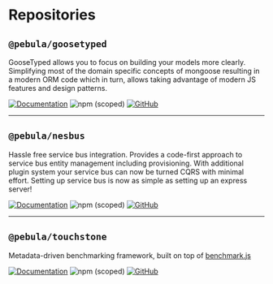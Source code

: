 # Repositories

## `@pebula/goosetyped`  
GooseTyped allows you to focus on building your models more clearly. Simplifying most of the domain specific concepts of mongoose resulting in a modern ORM code which in turn, allows taking advantage of modern JS features and design patterns.

[![Documentation](https://img.shields.io/badge/Documentation-9cf?style=for-the-badge)](https://pebula.github.io/node/goosetyped/)   ![npm (scoped)](https://img.shields.io/npm/v/@pebula/goosetyped?color=green&style=for-the-badge)  [![GitHub](https://img.shields.io/badge/Source_Code-green?style=for-the-badge&logo=github)](https://github.com/pebula/node/tree/master/libs/goosetyped)

--------------

## `@pebula/nesbus`  
Hassle free service bus integration.
Provides a code-first approach to service bus entity management including provisioning.
With additional plugin system your service bus can now be turned CQRS with minimal effort.
Setting up service bus is now as simple as setting up an express server!

[![Documentation](https://img.shields.io/badge/Documentation-9cf?style=for-the-badge)](https://pebula.github.io/node/nesbus/docs/getting-started/introduction/)   ![npm (scoped)](https://img.shields.io/npm/v/@pebula/nesbus?color=green&style=for-the-badge)  [![GitHub](https://img.shields.io/badge/Source_Code-green?style=for-the-badge&logo=github)](https://github.com/pebula/node/tree/master/libs/nesbus)

--------------

## `@pebula/touchstone`  
Metadata-driven benchmarking framework, built on top of [benchmark.js](https://benchmarkjs.com/)

[![Documentation](https://img.shields.io/badge/Documentation-9cf?style=for-the-badge)](https://pebula.github.io/node/touchstone/docs/getting-started/introduction/)   ![npm (scoped)](https://img.shields.io/npm/v/@pebula/touchstone?color=green&style=for-the-badge)  [![GitHub](https://img.shields.io/badge/Source_Code-green?style=for-the-badge&logo=github)](https://github.com/pebula/node/tree/master/libs/touchstone)
